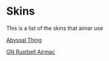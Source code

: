 # Skins
This is a list of the skins that aimar use

[Abyssal Thing](https://pages.github.com/)

[GN Rustbell Airmac](https://www.dropbox.com/s/rt46pf01y6qau94/-GN%20Rustbell%20Blanks%20bimbim.osk?dl=0)
